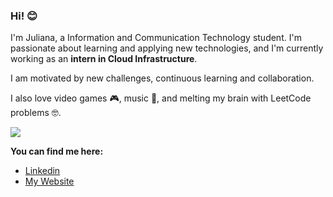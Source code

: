 <h3> Hi! 😊 </h3>

I'm Juliana, a Information and Communication Technology student. I'm passionate about learning and applying new technologies, and I'm currently working as an <b>intern in Cloud Infrastructure</b>.

I am motivated by new challenges, continuous learning and collaboration.

I also love video games 🎮, music 🎵, and melting my brain with LeetCode problems 🤓.

<img src="https://cutekawaiiresources.wordpress.com/wp-content/uploads/2014/08/31.gif"/>

<b>You can find me here:</b>


- <a href="https://www.linkedin.com/in/juliana-cardozo/">Linkedin</a>
- <a href="https://boubeejul.github.io/my-page/">My Website</a>
